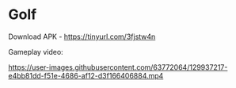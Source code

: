 # Golf

Download APK - https://tinyurl.com/3fjstw4n

Gameplay video:



https://user-images.githubusercontent.com/63772064/129937217-e4bb81dd-f51e-4686-af12-d3f166406884.mp4

